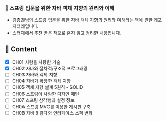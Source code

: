 ### 🐸 스프링 입문을 위한 자바 객체 지향의 원리와 이해


- 김종민님의 스프링 입문을 위한 자바 객체 지향의 원리와 이해라는 책에 관한 레포지터리입니다. 
- 스터디에서 추천 받은 책으로 혼자 읽고 정리한 내용입니다.




## :bookmark: Content
- [x] CH01 사람을 사랑한 기술
- [x] CH02 자바와 절차적/구조적 프로그래밍
- [ ] CH03 자바와 객체 지향  
- [ ] CH04 자바가 확장한 객체 지향
- [ ] CH05 객체 지향 설계 5원칙 - SOLID
- [ ] CH06 스프링이 사랑한 디자인 패턴
- [ ] CH07 스프링 삼각형과 설정 정보
- [ ] CH0A 스프링 MVC를 이용한 게시판 구축
- [ ] CH0B 자바 8 람다와 인터페이스 스펙 변화
